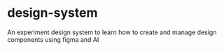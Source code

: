 # design-system
An experiment design system to learn how to create and manage design components using figma and AI
